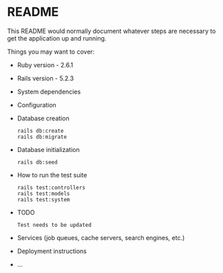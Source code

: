# README

This README would normally document whatever steps are necessary to get the
application up and running.

Things you may want to cover:

* Ruby version  - 2.6.1

* Rails version  - 5.2.3

* System dependencies 

* Configuration

* Database creation

  ```
  rails db:create
  rails db:migrate
  ```

* Database initialization

  ```
  rails db:seed
  ```

* How to run the test suite

  ```
  rails test:controllers
  rails test:models
  rails test:system
  ```

* TODO

  ```
  Test needs to be updated
  ```

* Services (job queues, cache servers, search engines, etc.)

* Deployment instructions

* ...

